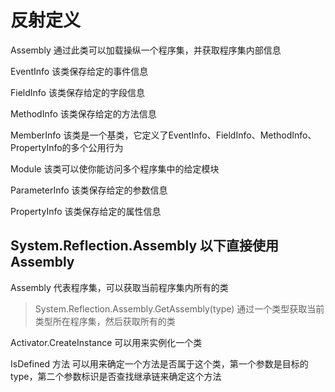# 反射定义
Assembly 通过此类可以加载操纵一个程序集，并获取程序集内部信息 

EventInfo 该类保存给定的事件信息 

FieldInfo 该类保存给定的字段信息 

MethodInfo 该类保存给定的方法信息 

MemberInfo 该类是一个基类，它定义了EventInfo、FieldInfo、MethodInfo、PropertyInfo的多个公用行为 

Module 该类可以使你能访问多个程序集中的给定模块 

ParameterInfo 该类保存给定的参数信息　　　　　　 

PropertyInfo 该类保存给定的属性信息

## System.Reflection.Assembly 以下直接使用Assembly
Assembly 代表程序集，可以获取当前程序集内所有的类
>System.Reflection.Assembly.GetAssembly(type)  通过一个类型获取当前类型所在程序集，然后获取所有的类

Activator.CreateInstance 可以用来实例化一个类

IsDefined 方法 可以用来确定一个方法是否属于这个类，第一个参数是目标的type，第二个参数标识是否查找继承链来确定这个方法